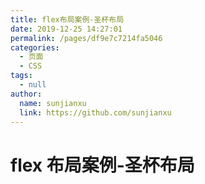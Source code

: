 ```yaml
---
title: flex布局案例-圣杯布局
date: 2019-12-25 14:27:01
permalink: /pages/df9e7c7214fa5046
categories:
  - 页面
  - CSS
tags:
  - null
author:
  name: sunjianxu
  link: https://github.com/sunjianxu
---
```


# flex 布局案例-圣杯布局
